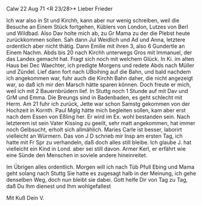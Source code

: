  Calw 22 Aug 71
 <R 23/28>*
Lieber Frieder

Ich war also in St und Kirchh, kann aber nur wenig schreiben, weil die Besuche an Einem Stück fortgehen, Küblers von London, Lutzes von Berl und Wildbad. Also Dav holte mich ab, zu Gr Mama zu der die Plebst heute zurückkommen sollen. Sah dann Jul Weidlich und Ad und Anna, letztere ordentlich aber nicht thätig. Dann Emilie mit ihren 3, also 6 Gundertle an Einem Nachm. Abds bis 20 nach Kirchh unterwegs Gros mit Immanuel, der das Landex gemacht hat. Fragt sich noch mit welchem Glück. In Ki. im alten Haus bei Dec Waechter, ich predigte Morgens und redete Abds nach Müller und Zündel. Lief dann fort nach UBoihing auf die Bahn, und bald nachdem ich angekommen war, fuhr auch die Kirchh Bahn daher, die nicht angezeigt war, so daß ich mir den Marsch hätte sparen können. Doch freute er mich, weil ich mit 2 Bauernbrüdern lief. In Stuttg noch 1 Stunde auf mit Dav und GrM und Emma. Die Breungs sind in Badenbaden, es geht schlecht mit Herm. Am 21 fuhr ich zurück, Jette war schon Samstg gekommen von der Hochzeit in Kornth. Paul Mglg hätte mich begleiten sollen, kam aber erst nach dem Essen von Eßling her. Er wird im Ex. wohl bestanden sein. Nach letzterem ist sein Vater Kissing zu geeilt, sehr matt angekommen, hat immer noch Gelbsucht, erholt sich allmählich. Maries Carle ist besser, laborirt vielleicht an Würmern. 
Das von J D schrieb mir Insp am ersten Tag, ich hatte mit Fr Spr zu verhandeln, daß doch alles still bleibe. Ich glaube J. hat vielleicht ein Kind in Lond. aber sei still davon. Armer Kerl, er erfährt wie eine Sünde den Menschen in soviele andere hineinreitet.

Im Übrigen alles ordentlich. Morgen will ich nach Tüb Pfull Ebing und Mama geht solang nach Stuttg Sie hatte es zugesagt halb in der Meinung, ich gehe denselben Weg, doch nun bleibt sie dabei. Gott helfe Dir von Tag zu Tag, daß Du Ihm dienest und Ihm wohlgefallest

 Mit Kuß Dein V.
